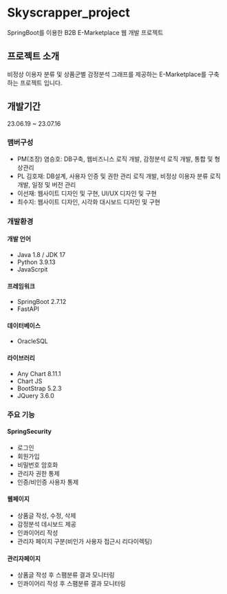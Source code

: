 # Skyscrapper_project
SpringBoot를 이용한 B2B E-Marketplace 웹 개발 프로젝트

## 프로젝트 소개
비정상 이용자 분류 및 상품군별 감정분석 그래프를 제공하는 E-Marketplace를 구축하는 프로젝트 입니다.

## 개발기간
23.06.19 ~ 23.07.16

### 맴버구성
* PM(조장) 염승호: DB구축, 웹비즈니스 로직 개발, 감정분석 로직 개발, 통합 및 형상관리
* PL 김호재: DB설계, 사용자 인증 및 권한 관리 로직 개발, 비정상 이용자 분류 로직 개발, 일정 및 버전 관리
* 이선재: 웹사이트 디자인 및 구현, UI/UX 디자인 및 구현
* 최수지: 웹사이트 디자인, 시각화 대시보드 디자인 및 구현

### 개발환경
#### 개발 언어
* Java 1.8 / JDK 17
* Python 3.9.13
* JavaScrpit

#### 프레임워크
* SpringBoot 2.7.12
* FastAPI

#### 데이터베이스
* OracleSQL

#### 라이브러리
* Any Chart 8.11.1
* Chart JS
* BootStrap 5.2.3
* JQuery 3.6.0
  
### 주요 기능
#### SpringSecurity
* 로그인
* 회원가입
* 비밀번호 암호화
* 관리자 권한 통제
* 인증/비인증 사용자 통제

#### 웹페이지
* 상품글 작성, 수정, 삭제
* 감정분석 데시보드 제공
* 인콰이어리 작성
* 관리자 페이지 구분(비인가 사용자 접근시 리다이렉팅)

#### 관리자페이지
* 상품글 작성 후 스팸분류 결과 모니터링
* 인콰이어리 작성 후 스팸분류 결과 모니터링


